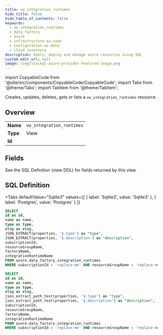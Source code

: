 ```yaml
--- 
title: vw_integration_runtimes
hide_title: false
hide_table_of_contents: false
keywords:
  - vw_integration_runtimes
  - data_factory
  - azure
  - infrastructure-as-code
  - configuration-as-data
  - cloud inventory
description: Query, deploy and manage azure resources using SQL
custom_edit_url: null
image: /img/stackql-azure-provider-featured-image.png
---
```


import CopyableCode from '@site/src/components/CopyableCode/CopyableCode';
import Tabs from '@theme/Tabs';
import TabItem from '@theme/TabItem';

Creates, updates, deletes, gets or lists a <code>vw_integration_runtimes</code> resource.

## Overview
<table><tbody>
<tr><td><b>Name</b></td><td><code>vw_integration_runtimes</code></td></tr>
<tr><td><b>Type</b></td><td>View</td></tr>
<tr><td><b>Id</b></td><td><CopyableCode code="azure.data_factory.vw_integration_runtimes" /></td></tr>
</tbody></table>

## Fields

See the SQL Definition (view DDL) for fields returned by this view.

## SQL Definition

<Tabs
defaultValue="Sqlite3"
values={[
{ label: 'Sqlite3', value: 'Sqlite3' },
{ label: 'Postgres', value: 'Postgres' }
]}
>
<TabItem value="Sqlite3">

```sql
SELECT
id as id,
name as name,
type as type,
etag as etag,
JSON_EXTRACT(properties, '$.type') as "type",
JSON_EXTRACT(properties, '$.description') as "description",
subscriptionId,
resourceGroupName,
factoryName,
integrationRuntimeName
FROM azure.data_factory.integration_runtimes
WHERE subscriptionId = 'replace-me' AND resourceGroupName = 'replace-me' AND factoryName = 'replace-me';
```

</TabItem>
<TabItem value="Postgres">

```sql
SELECT
id as id,
name as name,
type as type,
etag as etag,
json_extract_path_text(properties, '$.type') as "type",
json_extract_path_text(properties, '$.description') as "description",
subscriptionId,
resourceGroupName,
factoryName,
integrationRuntimeName
FROM azure.data_factory.integration_runtimes
WHERE subscriptionId = 'replace-me' AND resourceGroupName = 'replace-me' AND factoryName = 'replace-me';
```

</TabItem>
</Tabs>
